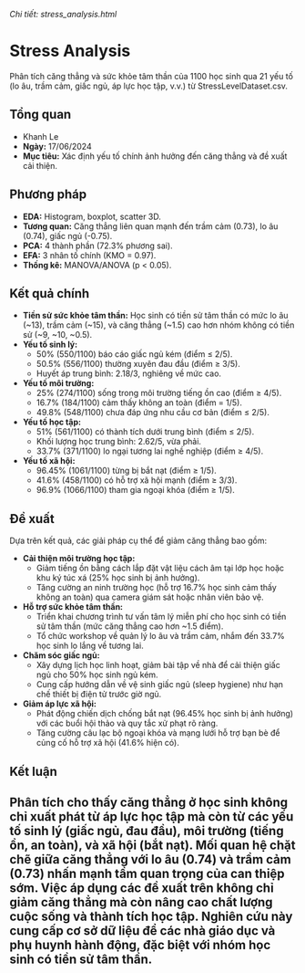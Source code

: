 *Chi tiết: stress_analysis.html*
# Stress Analysis

Phân tích căng thẳng và sức khỏe tâm thần của 1100 học sinh qua 21 yếu tố (lo âu, trầm cảm, giấc ngủ, áp lực học tập, v.v.) từ StressLevelDataset.csv.

## Tổng quan
- Khanh Le  
- **Ngày:** 17/06/2024  
- **Mục tiêu:** Xác định yếu tố chính ảnh hưởng đến căng thẳng và đề xuất cải thiện.

## Phương pháp
- **EDA:** Histogram, boxplot, scatter 3D.  
- **Tương quan:** Căng thẳng liên quan mạnh đến trầm cảm (0.73), lo âu (0.74), giấc ngủ (-0.75).  
- **PCA:** 4 thành phần (72.3% phương sai).  
- **EFA:** 3 nhân tố chính (KMO = 0.97).  
- **Thống kê:** MANOVA/ANOVA (p < 0.05).

## Kết quả chính
- **Tiền sử sức khỏe tâm thần:** Học sinh có tiền sử tâm thần có mức lo âu (~13), trầm cảm (~15), và căng thẳng (~1.5) cao hơn nhóm không có tiền sử (~9, ~10, ~0.5).  
- **Yếu tố sinh lý:**  
  - 50% (550/1100) báo cáo giấc ngủ kém (điểm ≤ 2/5).  
  - 50.5% (556/1100) thường xuyên đau đầu (điểm ≥ 3/5).  
  - Huyết áp trung bình: 2.18/3, nghiêng về mức cao.  
- **Yếu tố môi trường:**  
  - 25% (274/1100) sống trong môi trường tiếng ồn cao (điểm ≥ 4/5).  
  - 16.7% (184/1100) cảm thấy không an toàn (điểm = 1/5).  
  - 49.8% (548/1100) chưa đáp ứng nhu cầu cơ bản (điểm ≤ 2/5).  
- **Yếu tố học tập:**  
  - 51% (561/1100) có thành tích dưới trung bình (điểm ≤ 2/5).  
  - Khối lượng học trung bình: 2.62/5, vừa phải.  
  - 33.7% (371/1100) lo ngại tương lai nghề nghiệp (điểm ≥ 4/5).  
- **Yếu tố xã hội:**  
  - 96.45% (1061/1100) từng bị bắt nạt (điểm ≥ 1/5).  
  - 41.6% (458/1100) có hỗ trợ xã hội mạnh (điểm ≥ 3/3).  
  - 96.9% (1066/1100) tham gia ngoại khóa (điểm ≥ 1/5).  

## Đề xuất
Dựa trên kết quả, các giải pháp cụ thể để giảm căng thẳng bao gồm:  
- **Cải thiện môi trường học tập:**  
  - Giảm tiếng ồn bằng cách lắp đặt vật liệu cách âm tại lớp học hoặc khu ký túc xá (25% học sinh bị ảnh hưởng).  
  - Tăng cường an ninh trường học (hỗ trợ 16.7% học sinh cảm thấy không an toàn) qua camera giám sát hoặc nhân viên bảo vệ.  
- **Hỗ trợ sức khỏe tâm thần:**  
  - Triển khai chương trình tư vấn tâm lý miễn phí cho học sinh có tiền sử tâm thần (mức căng thẳng cao hơn ~1.5 điểm).  
  - Tổ chức workshop về quản lý lo âu và trầm cảm, nhắm đến 33.7% học sinh lo lắng về tương lai.  
- **Chăm sóc giấc ngủ:**  
  - Xây dựng lịch học linh hoạt, giảm bài tập về nhà để cải thiện giấc ngủ cho 50% học sinh ngủ kém.  
  - Cung cấp hướng dẫn về vệ sinh giấc ngủ (sleep hygiene) như hạn chế thiết bị điện tử trước giờ ngủ.  
- **Giảm áp lực xã hội:**  
  - Phát động chiến dịch chống bắt nạt (96.45% học sinh bị ảnh hưởng) với các buổi hội thảo và quy tắc xử phạt rõ ràng.  
  - Tăng cường câu lạc bộ ngoại khóa và mạng lưới hỗ trợ bạn bè để củng cố hỗ trợ xã hội (41.6% hiện có).  

## Kết luận
Phân tích cho thấy căng thẳng ở học sinh không chỉ xuất phát từ áp lực học tập mà còn từ các yếu tố sinh lý (giấc ngủ, đau đầu), môi trường (tiếng ồn, an toàn), và xã hội (bắt nạt). Mối quan hệ chặt chẽ giữa căng thẳng với lo âu (0.74) và trầm cảm (0.73) nhấn mạnh tầm quan trọng của can thiệp sớm. Việc áp dụng các đề xuất trên không chỉ giảm căng thẳng mà còn nâng cao chất lượng cuộc sống và thành tích học tập. Nghiên cứu này cung cấp cơ sở dữ liệu để các nhà giáo dục và phụ huynh hành động, đặc biệt với nhóm học sinh có tiền sử tâm thần.
---
